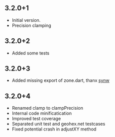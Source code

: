 ## 3.2.0+1

- Initial version.
- Precision clamping

## 3.2.0+2

 - Added some tests
 
 ## 3.2.0+3

 - Added missing export of zone.dart, thanx [synw](https://github.com/synw)
 
 ## 3.2.0+4

 - Renamed clamp to clampPrecision
 - Internal code minificatication
 - Improved test coverage
 - Separated unit test and geohex.net testcases
 - Fixed potential crash in adjustXY method
